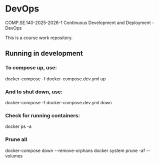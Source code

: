 # DevOps

COMP.SE.140-2025-2026-1 Continuous Development and Deployment - DevOps

This is a course work repository.

## Running in development

### To compose up, use:

docker-compose -f docker-compose.dev.yml up

### And to shut down, use:

docker-compose -f docker-compose.dev.yml down

### Check for running containers:

docker ps -a

### Prune all

docker-compose down --remove-orphans
docker system prune -af --volumes
